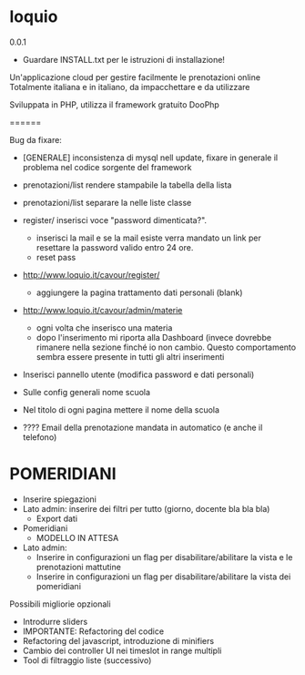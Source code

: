 loquio
======
0.0.1

+ Guardare INSTALL.txt per le istruzioni di installazione!

Un'applicazione cloud per gestire facilmente le prenotazioni online
Totalmente italiana e in italiano, da impacchettare e da utilizzare

Sviluppata in PHP, utilizza il framework gratuito DooPhp


======

Bug da fixare:
* [GENERALE] inconsistenza di mysql nell update, fixare in generale il problema nel codice sorgente del framework
* prenotazioni/list rendere stampabile la tabella della lista
* prenotazioni/list separare la nelle liste classe
* register/ inserisci voce "password dimenticata?".
    + inserisci la mail e se la mail esiste verra mandato un link per resettare la password valido entro 24 ore.
    + reset pass
* http://www.loquio.it/cavour/register/
    + aggiungere la pagina trattamento dati personali (blank)
* http://www.loquio.it/cavour/admin/materie
    + ogni volta che inserisco una materia
    + dopo l'inserimento mi riporta alla Dashboard (invece dovrebbe rimanere nella sezione finché io non cambio. Questo comportamento sembra essere presente in tutti gli altri inserimenti
* Inserisci pannello utente (modifica password e dati personali)
* Sulle config generali nome scuola
* Nel titolo di ogni pagina mettere il nome della scuola

* ???? Email della prenotazione mandata in automatico (e anche il telefono)

POMERIDIANI
======


* Inserire spiegazioni
* Lato admin: inserire dei filtri per tutto (giorno, docente bla bla bla)
    + Export dati
* Pomeridiani
    + MODELLO IN ATTESA
* Lato admin:
    + Inserire in configurazioni un flag per disabilitare/abilitare la vista e le prenotazioni mattutine
    + Inserire in configurazioni un flag per disabilitare/abilitare la vista dei pomeridiani

Possibili migliorie opzionali
+ Introdurre sliders
+ IMPORTANTE: Refactoring del codice
+ Refactoring del javascript, introduzione di minifiers
+ Cambio dei controller UI nei timeslot in range multipli
+ Tool di filtraggio liste (successivo)